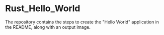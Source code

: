 # Rust_Hello_World
The repository contains the steps to create the "Hello World" application in the README, along with an output image.
